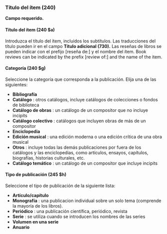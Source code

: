 ### Título del ítem (240)

**Campo requerido.**

#### Título del ítem (240 $a)

Introduzca el título del ítem, incluidos los subtítulos. Las traducciones del título pueden ir en el campo **Título adicional (730).** Las reseñas de libros se pueden indicar con el prefijo [reseña de:] y el nombre del ítem. Book reviews can be indicated by the prefix [review of:] and the name of the item.

#### Categoría (240 $g)

Seleccione la categoría que corresponda a la publicación. Elija una de las siguientes:

- **Bibliografía**
- **Catálogo** : otros catálogos, incluye catálogos de colecciones o fondos de biblioteca
- **Catálogo de obras** : un catálogo de un compositor que no incluye incipits
- **Catálogo colectivo** : catálogos que incluyen obras de más de un compositor
- **Enciclopedia**
- **Edición musical** : una edición moderna o una edición crítica de una obra musical
- **Otros** : incluye todas las demás publicaciones por fuera de los catálogos y las enciclopedias, como artículos, ensayos, capítulos, biografías, historias culturales, etc.
- **Catálogo temático** : un catálogo de un compositor que incluye incipits

#### Tipo de publicación (245 $h)

Seleccione el tipo de publicación de la siguiente lista:

- **Artículo/capítulo**
- **Monografía** : una publicacion individual sobre un solo tema (comprende la mayoría de los libros).
- **Periódico** : una publicación científica, periódico, revista
- **Serie** : se utiliza cuando se introducen los nombres de las series
- **Volumen en una serie**
- **Anuario**
